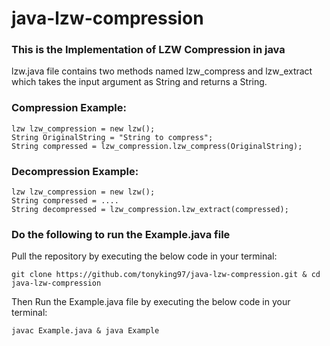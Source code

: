 # java-lzw-compression
### This is the Implementation of LZW Compression in java

lzw.java file contains two methods named lzw_compress and lzw_extract which takes the input argument as String and returns a String.

### Compression Example:
```
lzw lzw_compression = new lzw();
String OriginalString = "String to compress";
String compressed = lzw_compression.lzw_compress(OriginalString);
```

### Decompression Example:
```
lzw lzw_compression = new lzw();
String compressed = ....
String decompressed = lzw_compression.lzw_extract(compressed);
```

### Do the following to run the Example.java file

Pull the repository by executing the below code in your terminal:
```
git clone https://github.com/tonyking97/java-lzw-compression.git & cd java-lzw-compression

```
Then Run the Example.java file by executing the below code in your terminal:
```
javac Example.java & java Example
```

